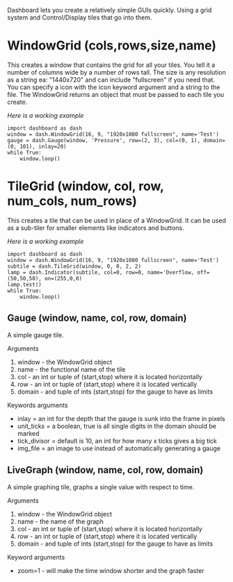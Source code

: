 Dashboard lets you create a relatively simple GUIs quickly.
Using a grid system and Control/Display tiles that go into them.

# WindowGrid (cols,rows,size,name)
This creates a window that contains the grid for all your tiles.
You tell it a number of columns wide by a number of rows tall.
The size is any resolution as a string ea: "1440x720" and can include "fullscreen" if you need that.
You can specify a icon with the icon keyword argument and a string to the file.
The WindowGrid returns an object that must be passed to each tile you create.

*Here is a working example*

    import dashboard as dash
    window = dash.WindowGrid(16, 9, "1920x1080 fullscreen", name='Test')
    gauge = dash.Gauge(window, 'Pressure', row=(2, 3), col=(0, 1), domain=(0, 101), inlay=20)
    while True:
        window.loop()
        
# TileGrid (window, col, row, num_cols, num_rows)
This creates a tile that can be used in place of a WindowGrid.
It can be used as a sub-tiler for smaller elements like indicators and
buttons. 

*Here is a working example*

    import dashboard as dash
    window = dash.WindowGrid(16, 9, "1920x1080 fullscreen", name='Test')
    subtile = dash.TileGrid(window, 0, 0, 2, 2)
    lamp = dash.Indicator(subtile, col=0, row=0, name='Overflow, off=(50,50,50), on=(255,0,0)
    lamp.test()
    while True:
        window.loop()
    
## Gauge (window, name, col, row, domain)
A simple gauge tile.

Arguments
1. window - the WindowGrid object
2. name - the functional name of the tile
3. col - an int or tuple of (start,stop) where it is located horizontally
4. row - an int or tuple of (start,stop) where it is located vertically
5. domain - and tuple of ints (start,stop) for the gauge to have as limits

Keywords arguments
* inlay = an int for the depth that the gauge is sunk into the frame in pixels
* unit_ticks = a boolean, true is all single digits in the domain should be marked
* tick_divisor = default is 10, an int for how many x ticks gives a big tick
* img_file = an image to use instead of automatically generating a gauge

## LiveGraph (window, name, col, row, domain)
A simple graphing tile, graphs a single value with respect to time.

Arguments
1. window - the WindowGrid object
2. name - the name of the graph
3. col - an int or tuple of (start,stop) where it is located horizontally
4. row - an int or tuple of (start,stop) where it is located vertically
5. domain - and tuple of ints (start,stop) for the gauge to have as limits

Keyword arguments
* zoom=1 - will make the time window shorter and the graph faster